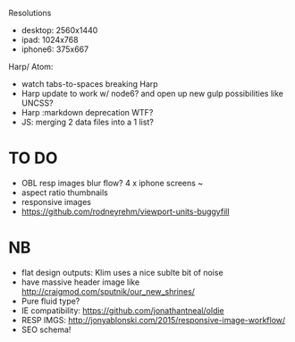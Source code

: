 Resolutions
- desktop: 2560x1440
- ipad: 1024x768
- iphone6: 375x667

Harp/ Atom:
- watch tabs-to-spaces breaking Harp
- Harp update to work w/ node6? and open up new gulp possibilities like UNCSS?
- Harp :markdown deprecation WTF?
- JS: merging 2 data files into a 1 list?




# TO DO
- OBL resp images blur flow? 4 x iphone screens
~
- aspect ratio thumbnails
- responsive images
- https://github.com/rodneyrehm/viewport-units-buggyfill


# NB
- flat design outputs: Klim uses a nice sublte bit of noise
- have massive header image like http://craigmod.com/sputnik/our_new_shrines/
- Pure fluid type?
- IE compatibility: https://github.com/jonathantneal/oldie
- RESP IMGS: http://jonyablonski.com/2015/responsive-image-workflow/
- SEO schema!